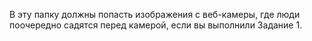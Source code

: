 В эту папку должны попасть изображения с веб-камеры, где люди поочередно
садятся перед камерой, если вы выполнили Задание 1.

